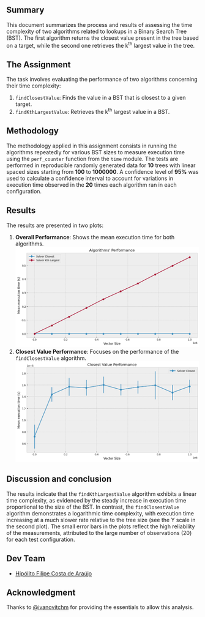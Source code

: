 ## Summary
This document summarizes the process and results of assessing the time complexity of two algorithms related to lookups in a Binary Search Tree (BST). The first algorithm returns the closest value present in the tree based on a target, while the second one retrieves the k<sup>th</sup> largest value in the tree.

## The Assignment
The task involves evaluating the performance of two algorithms concerning their time complexity:
1. `findClosestValue`: Finds the value in a BST that is closest to a given target.
2. `findKthLargestValue`: Retrieves the k<sup>th</sup> largest value in a BST.

## Methodology
The methodology applied in this assignment consists in running the algorithms repeatedly for various BST sizes to measure execution time using the `perf_counter` function from the `time` module. The tests are performed in reproducible randomly generated data for **10** trees with linear spaced sizes starting from **100** to **1000000**. A confidence level of **95%** was used to calculate a confidence interval to account for variations in execution time observed in the **20** times each algorithm ran in each configuration.

## Results
The results are presented in two plots:
1. **Overall Performance**: Shows the mean execution time for both algorithms. 
    ![Overall Performance](images/algorithmsperformance.png)
2. **Closest Value Performance**: Focuses on the performance of the `findClosestValue` algorithm.
    ![Closest Value Performance](images/CVperformance.png)

## Discussion and conclusion
The results indicate that the `findKthLargestValue` algorithm exhibits a linear time complexity, as evidenced by the steady increase in execution time proportional to the size of the BST. In contrast, the `findClosestValue` algorithm demonstrates a logarithmic time complexity, with execution time increasing at a much slower rate relative to the tree size (see the Y scale in the second plot). The small error bars in the plots reflect the high reliability of the measurements, attributed to the large number of observations (20) for each test configuration.

## Dev Team

* [Hipólito Filipe Costa de Araújo](http://github.com/iflipe)

## Acknowledgment

Thanks to [@ivanovitchm](https://github.com/ivanovitchm) for providing the essentials to allow this analysis.